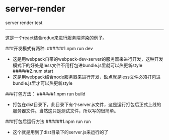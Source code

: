 # server-render

server render test
___________________

这是一个react结合redux来进行服务端渲染的例子。

###开发模式有两种:
######1.npm run dev
* 这是用webpack自带的webpack-dev-server的服务器来进行开发，这种开发模式下的好处是less文件不用打包进bundle.js里就可以热更新style<br/>
######2.num start
* 这是用webpack结合node服务器来进行开发，缺点就是less文件必须打包进bundle.js里才可以热更新style<br/>

###打包方法：
######1.npm run build
* 打包在dist目录下，此目录下有个server.js文件，这是运行打包后正式上线的服务器文件。当然这只是测试文件，所以写的很简单。<br/>

###打包后运行方法
######1.npm run run
* 这个就是用到了dist目录下的server.js来运行的了<br/>

